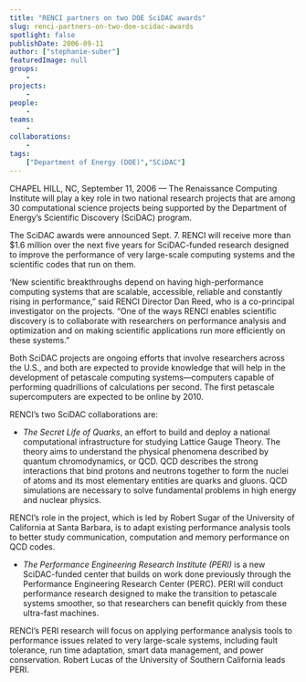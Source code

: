 ```yaml
---
title: "RENCI partners on two DOE SciDAC awards"
slug: renci-partners-on-two-doe-scidac-awards
spotlight: false
publishDate: 2006-09-11
author: ["stephanie-suber"]
featuredImage: null
groups:
    - 
projects:
    - 
people:
    - 
teams: 
    - 
collaborations:
    - 
tags:
    ["Department of Energy (DOE)","SCiDAC"]
---
```

CHAPEL HILL, NC, September 11, 2006 — The Renaissance Computing Institute will play a key role in two national research projects that are among 30 computational science projects being supported by the Department of Energy’s Scientific Discovery (SciDAC) program.<!--more-->

The SciDAC awards were announced Sept. 7. RENCI will receive more than $1.6 million over the next five years for SciDAC-funded research designed to improve the performance of very large-scale computing systems and the scientific codes that run on them.

‘New scientific breakthroughs depend on having high-performance computing systems that are scalable, accessible, reliable and constantly rising in performance,” said RENCI Director Dan Reed, who is a co-principal investigator on the projects. “One of the ways RENCI enables scientific discovery is to collaborate with researchers on performance analysis and optimization and on making scientific applications run more efficiently on these systems.”

Both SciDAC projects are ongoing efforts that involve researchers across the U.S., and both are expected to provide knowledge that will help in the development of petascale computing systems—computers capable of performing quadrillions of calculations per second. The first petascale supercomputers are expected to be online by 2010.

RENCI’s two SciDAC collaborations are:
<ul type="disc">
	<li><em>The Secret Life of Quarks</em>, an effort to build and deploy a national computational infrastructure for studying Lattice Gauge Theory. The theory aims to understand the physical phenomena described by quantum chromodynamics, or QCD. QCD describes the strong interactions that bind protons and neutrons together to form the nuclei of atoms and its most elementary entities are quarks and gluons. QCD simulations are necessary to solve fundamental problems in high energy and nuclear physics.</li>
</ul>
RENCI’s role in the project, which is led by Robert Sugar of the University of California at Santa Barbara, is to adapt existing performance analysis tools to better study communication, computation and memory performance on QCD codes.
<ul type="disc">
	<li><em>The Performance Engineering Research Institute (PERI)</em> is a new SciDAC-funded center that builds on work done previously through the Performance Engineering Research Center (PERC). PERI will conduct performance research designed to make the transition to petascale systems smoother, so that researchers can benefit quickly from these ultra-fast machines.</li>
</ul>
RENCI’s PERI research will focus on applying performance analysis tools to performance issues related to very large-scale systems, including fault tolerance, run time adaptation, smart data management, and power conservation. Robert Lucas of the University of Southern California leads PERI.
